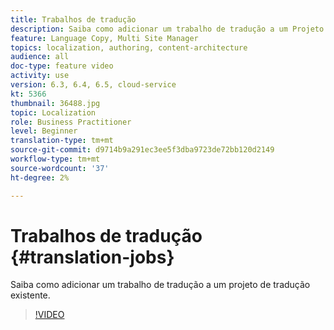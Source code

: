 ```yaml
---
title: Trabalhos de tradução
description: Saiba como adicionar um trabalho de tradução a um Projeto de tradução existente.
feature: Language Copy, Multi Site Manager
topics: localization, authoring, content-architecture
audience: all
doc-type: feature video
activity: use
version: 6.3, 6.4, 6.5, cloud-service
kt: 5366
thumbnail: 36488.jpg
topic: Localization
role: Business Practitioner
level: Beginner
translation-type: tm+mt
source-git-commit: d9714b9a291ec3ee5f3dba9723de72bb120d2149
workflow-type: tm+mt
source-wordcount: '37'
ht-degree: 2%

---
```



# Trabalhos de tradução {#translation-jobs}

Saiba como adicionar um trabalho de tradução a um projeto de tradução existente.

>[!VIDEO](https://video.tv.adobe.com/v/36488?quality=12&learn=on)
